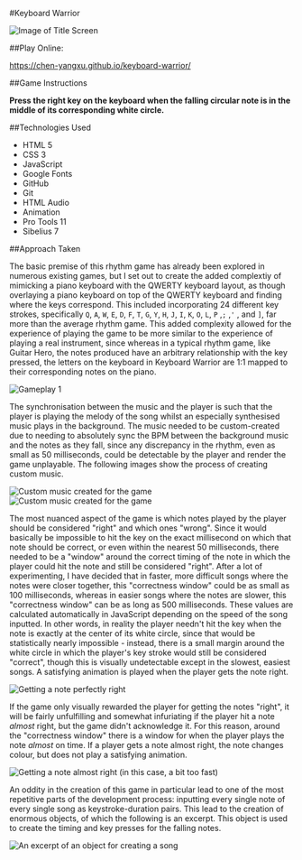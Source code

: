 #Keyboard Warrior

![Image of Title Screen](./readme-images/title-screen.png)

##Play Online:

https://chen-yangxu.github.io/keyboard-warrior/

##Game Instructions

**Press the right key on the keyboard when the falling circular note is in the middle of its corresponding white circle.**

##Technologies Used

- HTML 5
- CSS 3
- JavaScript
- Google Fonts
- GitHub
- Git
- HTML Audio
- Animation
- Pro Tools 11
- Sibelius 7

##Approach Taken

The basic premise of this rhythm game has already been explored in numerous existing games, but I set out to create the added complextiy of mimicking a piano keyboard with the QWERTY keyboard layout, as though overlaying a piano keyboard on top of the QWERTY keyboard and finding where the keys correspond. This included incorporating 24 different key strokes, specifically `Q`, `A`, `W`, `E`, `D`, `F`, `T`, `G`, `Y`, `H`, `J`, `I`, `K`, `O`, `L`, `P` ,`;` ,`'` , and `]`, far more than the average rhythm game. This added complexity allowed for the experience of playing the game to be more similar to the experience of playing a real instrument, since whereas in a typical rhythm game, like Guitar Hero, the notes produced have an arbitrary relationship with the key pressed, the letters on the keyboard in Keyboard Warrior are 1:1 mapped to their corresponding notes on the piano.

![Gameplay 1](./readme-images/gameplay1.png)

The synchronisation between the music and the player is such that the player is playing the melody of the song whilst an especially synthesised music plays in the background. The music needed to be custom-created due to needing to absolutely sync the BPM between the background music and the notes as they fall, since any discrepancy in the rhythm, even as small as 50 milliseconds, could be detectable by the player and render the game unplayable. The following images show the process of creating custom music.

![Custom music created for the game](./readme-images/sheetmusic.png)
![Custom music created for the game](./readme-images/protools.png)

The most nuanced aspect of the game is which notes played by the player should be considered "right" and which ones "wrong". Since it would basically be impossible to hit the key on the exact millisecond on which that note should be correct, or even within the nearest 50 milliseconds, there needed to be a "window" around the correct timing of the note in which the player could hit the note and still be considered "right". After a lot of experimenting, I have decided that in faster, more difficult songs where the notes were closer together, this "correctness window" could be as small as 100 milliseconds, whereas in easier songs where the notes are slower, this "correctness window" can be as long as 500 milliseconds. These values are calculated automatically in JavaScript depending on the speed of the song inputted. In other words, in reality the player needn't hit the key when the note is exactly at the center of its white circle, since that would be statistically nearly impossible - instead, there is a small margin around the white circle in which the player's key stroke would still be considered "correct", though this is visually undetectable except in the slowest, easiest songs. A satisfying animation is played when the player gets the note right.

![Getting a note perfectly right](./readme-images/perfect.png)

If the game only visually rewarded the player for getting the notes "right", it will be fairly unfulfilling and somewhat infuriating if the player hit a note *almost* right, but the game didn't acknowledge it. For this reason, around the "correctness window" there is a window for when the player plays the note *almost* on time. If a player gets a note almost right, the note changes colour, but does not play a satisfying animation.

![Getting a note almost right (in this case, a bit too fast)](./readme-images/almost.png)

An oddity in the creation of this game in particular lead to one of the most repetitive parts of the development process: inputting every single note of every single song as keystroke-duration pairs. This lead to the creation of enormous objects, of which the following is an excerpt. This object is used to create the timing and key presses for the falling notes.

![An excerpt of an object for creating a song](./readme-images/songobject.png)



